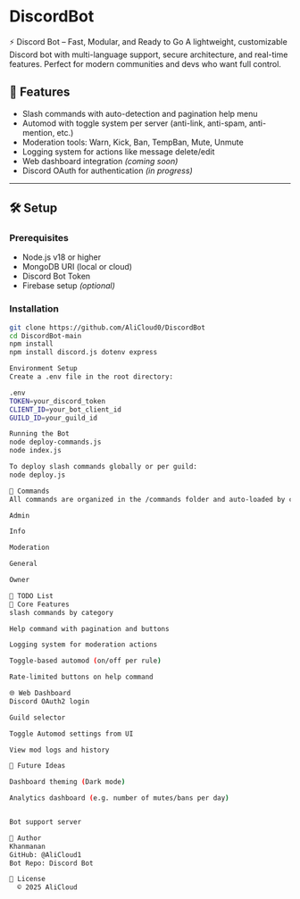 # DiscordBot
⚡ Discord Bot – Fast, Modular, and Ready to Go  A lightweight, customizable Discord bot with multi-language support, secure architecture, and real-time features. Perfect for modern communities and devs who want full control.

## 🚀 Features

- Slash commands with auto-detection and pagination help menu  
- Automod with toggle system per server (anti-link, anti-spam, anti-mention, etc.) 
- Moderation tools: Warn, Kick, Ban, TempBan, Mute, Unmute  
- Logging system for actions like message delete/edit  
- Web dashboard integration *(coming soon)*  
- Discord OAuth for authentication *(in progress)*  

---

## 🛠 Setup

### Prerequisites

- Node.js v18 or higher  
- MongoDB URI (local or cloud)  
- Discord Bot Token  
- Firebase setup *(optional)*  

### Installation

```bash
git clone https://github.com/AliCloud0/DiscordBot
cd DiscordBot-main
npm install
npm install discord.js dotenv express

Environment Setup
Create a .env file in the root directory:

.env
TOKEN=your_discord_token
CLIENT_ID=your_bot_client_id
GUILD_ID=your_guild_id

Running the Bot
node deploy-commands.js
node index.js

To deploy slash commands globally or per guild:
node deploy.js

🧩 Commands
All commands are organized in the /commands folder and auto-loaded by category. Use /help to view all.

Admin

Info

Moderation

General

Owner

📌 TODO List
🔧 Core Features
slash commands by category

Help command with pagination and buttons

Logging system for moderation actions

Toggle-based automod (on/off per rule)

Rate-limited buttons on help command

🌐 Web Dashboard
Discord OAuth2 login

Guild selector

Toggle Automod settings from UI

View mod logs and history

🧪 Future Ideas

Dashboard theming (Dark mode)

Analytics dashboard (e.g. number of mutes/bans per day)


Bot support server

👤 Author
Khanmanan
GitHub: @AliCloud1
Bot Repo: Discord Bot

📜 License
  © 2025 AliCloud
